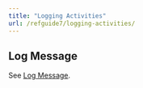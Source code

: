 ```yaml
---
title: "Logging Activities"
url: /refguide7/logging-activities/
---
```



## Log Message

See [Log Message](/refguide7/log-message/).
